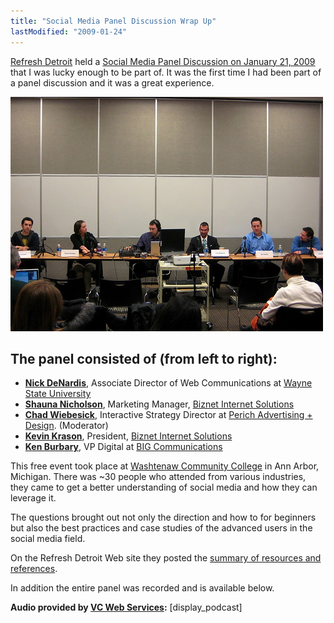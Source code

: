 ```yaml
---
title: "Social Media Panel Discussion Wrap Up"
lastModified: "2009-01-24"
---
```


[Refresh Detroit](http://refresh-detroit.org/) held a [Social Media Panel Discussion on January 21, 2009](http://refresh-detroit.org/2009/01/14/social-media-panel-discussion-january-21-2009/) that I was lucky enough to be part of. It was the first time I had been part of a panel discussion and it was a great experience.

 [![Refresh Detroit Social Media Panel](/images/3222708078_8974f19cd5.jpg)](http://www.flickr.com/photos/dorkstyle/3222708078/ "Refresh Detroit Social Media Panel by Nick DeNardis, on Flickr") 

## The panel consisted of (from left to right):

- [**Nick DeNardis**](http://twitter.com/nickdenardis), Associate Director of Web Communications at [Wayne State University](http://wcs.wayne.edu/)
- [**Shauna Nicholson**](http://twitter.com/shaunabiznet), Marketing Manager, [Biznet Internet Solutions](http://www.biznetis.net/)
- **[Chad Wiebesick](http://www.chadwiebesick.com/)**, Interactive Strategy Director at [Perich Advertising + Design](http://www.perich.com/). (Moderator)
- [**Kevin Krason**](http://twitter.com/KevinBiznet), President, [Biznet Internet Solutions](http://www.biznetis.net/)
- [**Ken Burbary**](http://twitter.com/kenburbary), VP Digital at [BIG Communications](http://http//www.bigcommunications.com/)

This free event took place at [Washtenaw Community College](http://www.wccnet.edu/) in Ann Arbor, Michigan. There was ~30 people who attended from various industries, they came to get a better understanding of social media and how they can leverage it.

The questions brought out not only the direction and how to for beginners but also the best practices and case studies of the advanced users in the social media field.

On the Refresh Detroit Web site they posted the [summary of resources and references](http://refresh-detroit.org/2009/01/23/social-media-panel-discussion-great-success/).

In addition the entire panel was recorded and is available below.

**Audio provided by [VC Web Services](http://www.vcwebservices.com):** \[display\_podcast\]
